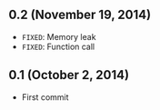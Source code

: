 ## 0.2 (November 19, 2014)
- `FIXED`: Memory leak
- `FIXED`: Function call

## 0.1 (October 2, 2014)
- First commit
